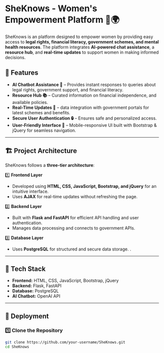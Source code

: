 # SheKnows - Women's Empowerment Platform 💪🌍

SheKnows is an platform designed to empower women by providing easy access to **legal rights, financial literacy, government schemes, and mental health resources**. The platform integrates **AI-powered chat assistance**, a **resource hub**, and **real-time updates** to support women in making informed decisions.

## 🚀 Features  

- **AI Chatbot Assistance 🤖** – Provides instant responses to queries about legal rights, government support, and financial literacy.  
- **Resource Hub 📚** – Curated information on financial independence, and available policies.  
- **Real-Time Updates 🔄** – data integration with government portals for latest schemes and benefits.  
- **Secure User Authentication 🔒** – Ensures safe and personalized access.  
- **User-Friendly Interface 🎨** – Mobile-responsive UI built with Bootstrap & jQuery for seamless navigation.  

---

## 🏗️ Project Architecture  

SheKnows follows a **three-tier architecture**:  

1️⃣ **Frontend Layer**  
   - Developed using **HTML, CSS, JavaScript, Bootstrap, and jQuery** for an intuitive interface.  
   - Uses **AJAX** for real-time updates without refreshing the page.  

2️⃣ **Backend Layer**  
   - Built with **Flask and FastAPI** for efficient API handling and user authentication.  
   - Manages data processing and connects to government APIs.  

3️⃣ **Database Layer**  
   - Uses **PostgreSQL** for structured and secure data storage.  .  

---

## 🔧 Tech Stack  

- **Frontend:** HTML, CSS, JavaScript, Bootstrap, jQuery  
- **Backend:** Flask, FastAPI  
- **Database:** PostgreSQL  
- **AI Chatbot:** OpenAI API  

---

## 🚀 Deployment  

### **1️⃣ Clone the Repository**  
```sh
git clone https://github.com/your-username/SheKnows.git
cd SheKnows
